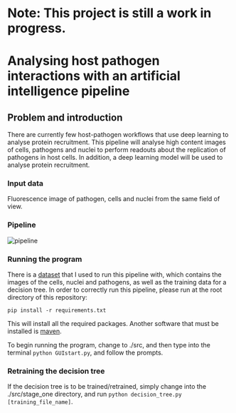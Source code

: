 # Note: This project is still a work in progress.
# Analysing host pathogen interactions with an artificial intelligence pipeline

## Problem and introduction
There are currently few host-pathogen workflows that use deep learning to analyse protein recruitment. This pipeline will analyse high content images of cells, pathogens and nuclei to perform readouts about the replication of pathogens in host cells. In addition, a deep learning model will be used to analyse protein recruitment.

### Input data
Fluorescence image of pathogen, cells and nuclei from the same field of view.

### Pipeline
![pipeline](pipeline.drawio.svg)

### Running the program
There is a [dataset](https://datadryad.org/stash/dataset/doi:10.5061/dryad.6vq2mp0) that I used to run this pipeline with, which contains the images of the cells, nuclei and pathogens, as well as the training data for a decision tree. In order to correctly run this pipeline, please run at the root directory of this repository: 
```
pip install -r requirements.txt
```
This will install all the required packages.
Another software that must be installed is [maven](https://maven.apache.org/).

To begin running the program, change to ./src, and then type into the terminal ```python GUIstart.py```, and follow the prompts.

### Retraining the decision tree
If the decision tree is to be trained/retrained, simply change into the ./src/stage_one directory, and run ```python decision_tree.py [training_file_name]```.
